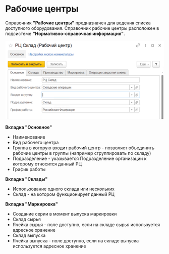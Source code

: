 # Рабочие центры

Справочник **"Рабочие центры"** предназначен для ведения списка доступного оборудования. Справочник рабочие центры расположен в подсистеме **"Нормативно-справочная информация"**.

![2023-04-11_15-56-19](WorkCenter.assets/2023-04-11_15-56-19.png)

**Вкладка "Основное"**

- Наименование
- Вид рабочего центра
- Группа в которую входит рабочий центр - позволяет объединить рабочие центры в группы (например сгруппировать по складу)
- Подразделение - указывается Подразделение организации к которому относится данный РЦ
- График работы

**Вкладка "Склады"**

- Использование одного склада или нескольких
- Склад - на котором функционирует данный РЦ

**Вкладка "Маркировка"**

- Создание серии в момент выпуска маркировки
- Склад сырья
- Ячейка сырья - поле доступно, если на складе сырья используется адресное хранение
- Склад выпуска
- Ячейка выпуска - поле доступно, если на складе выпуска используется адресное хранение